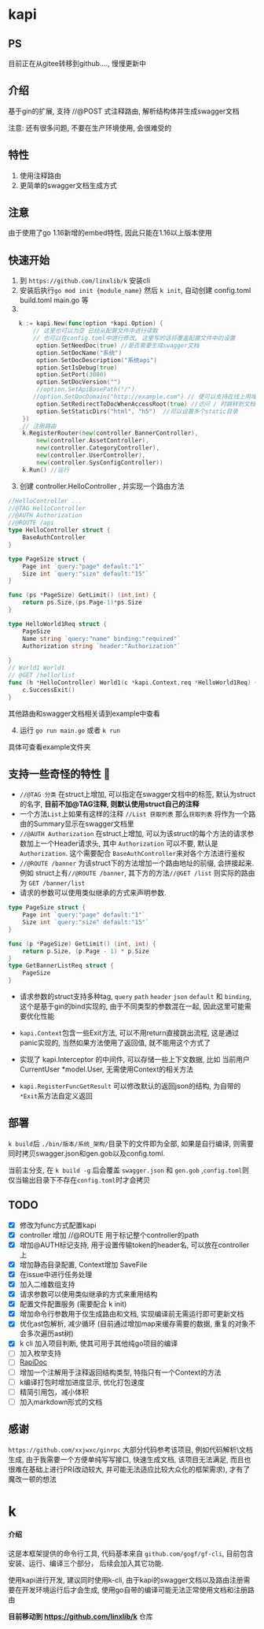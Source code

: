 # kapi

## PS
目前正在从gitee转移到github...., 慢慢更新中

## 介绍
基于gin的扩展, 支持 //@POST 式注释路由, 解析结构体并生成swagger文档


注意: 还有很多问题, 不要在生产环境使用, 会很难受的

## 特性
1. 使用注释路由
2. 更简单的swagger文档生成方式


## 注意
由于使用了go 1.16新增的embed特性, 因此只能在1.16以上版本使用

## 快速开始

1. 到 `https://github.com/linxlib/k` 安装cli
2. 安装后执行`go mod init {module_name}` 然后 `k init`, 自动创建 config.toml build.toml main.go 等
3. 
```go
   k := kapi.New(func(option *kapi.Option) {
	   // 这里也可以为空 已经从配置文件中进行读取
	   // 也可以在config.toml中进行修改, 这里写的话将覆盖配置文件中的设置
        option.SetNeedDoc(true) //是否需要生成swagger文档
        option.SetDocName("系统")
        option.SetDocDescription("系统api")
        option.SetIsDebug(true)
        option.SetPort(3080)
        option.SetDocVersion("")
        //option.SetApiBasePath("/")
       //option.SetDocDomain("http://example.com") // 使可以支持在线上用域名访问文档, 本地开发时默认为http://局域网ip+端口/swagger/
        option.SetRedirectToDocWhenAccessRoot(true) //访问 / 时跳转到文档
        option.SetStaticDirs("html", "h5")  //可以设置多个static目录
    })
    // 注册路由
    k.RegisterRouter(new(controller.BannerController),
        new(controller.AssetController),
        new(controller.CategoryController),
        new(controller.UserController),
        new(controller.SysConfigController))
	k.Run() //运行
```
3. 创建 controller.HelloController , 并实现一个路由方法
```go
//HelloController ...
//@TAG HelloController
//@AUTH Authorization
//@ROUTE /api
type HelloController struct {
	BaseAuthController
}

type PageSize struct {
	Page int `query:"page" default:"1"`
	Size int `query:"size" default:"15"`
}

func (ps *PageSize) GetLimit() (int,int) {
	return ps.Size,(ps.Page-1)*ps.Size
}

type HelloWorld1Req struct {
	PageSize
	Name string `query:"name" binding:"required"`
	Authorization string `header:"Authorization"`
	
}
// World1 World1
// @GET /hello/list
func (h *HelloController) World1(c *kapi.Context,req *HelloWorld1Req) {
	c.SuccessExit()
}
```
其他路由和swagger文档相关请到example中查看

4. 运行 `go run main.go` 或者 `k run`

具体可查看example文件夹


## 支持一些奇怪的特性 🐶

- `//@TAG 分类` 在struct上增加, 可以指定在swagger文档中的标签, 默认为struct的名字, **目前不加@TAG注释, 则默认使用struct自己的注释**
- 一个方法`List`上如果有这样的注释 `//List 获取列表` 那么`获取列表` 将作为一个路由的Summary显示在swagger文档里
- `//@AUTH Authorization` 在struct上增加, 可以为该struct的每个方法的请求参数加上一个Header请求头, 其中 `Authorization` 可以不要, 默认是 `Authorization`. 
这个需要配合 `BaseAuthController`来对各个方法进行鉴权
- `//@ROUTE /banner` 为该struct下的方法增加一个路由地址的前缀, 会拼接起来. 例如 struct上有`//@ROUTE /banner`, 其下方的方法`//@GET /list` 则实际的路由为 `GET /banner/list`
- 请求的参数可以使用类似继承的方式来声明参数. 
```go
type PageSize struct {
    Page int `query:"page" default:"1"`
    Size int `query:"size" default:"15"`
}

func (p *PageSize) GetLimit() (int, int) {
    return p.Size, (p.Page - 1) * p.Size
}
type GetBannerListReq struct {
	PageSize
}
```
- 请求参数的struct支持多种tag, `query` `path` `header` `json` `default` 和 `binding`, 这个是基于gin的bind实现的, 
由于不同类型的参数混在一起, 因此这里可能需要优化性能

- `kapi.Context`包含一些Exit方法, 可以不用return直接跳出流程, 这是通过panic实现的, 当然如果方法使用了返回值, 就不能用这个方式了
- 实现了 kapi.Interceptor 的中间件, 可以存储一些上下文数据, 比如 当前用户 CurrentUser *model.User, 无需使用Context的相关方法
- `kapi.RegisterFuncGetResult` 可以修改默认的返回json的结构, 为自带的 `*Exit`系方法自定义返回

## 部署
`k build`后 `./bin/版本/系统_架构/`目录下的文件即为全部, 如果是自行编译, 则需要同时拷贝swagger.json和gen.gob以及config.toml.

当前主分支, 在 `k build -g` 后会覆盖 `swagger.json` 和 `gen.gob` ,`config.toml`则仅当输出目录下不存在`config.toml`时才会拷贝


## TODO

- [x] 修改为func方式配置kapi
- [x] controller 增加 //@ROUTE 用于标记整个controller的path
- [x] 增加@AUTH标记支持, 用于设置传输token的header名, 可以放在controller上
- [x] 增加静态目录配置, Context增加 SaveFile
- [x] 在issue中进行任务处理
- [x] 加入二维数组支持
- [x] 请求参数可以使用类似继承的方式来重用结构
- [x] 配置文件配置服务 (需要配合 k init)
- [x] 增加命令行参数用于仅生成路由和文档, 实现编译前无需运行即可更新文档
- [x] 优化ast包解析, 减少循环 (目前通过增加map来缓存需要的数据, 重复的对象不会多次遍历ast树)
- [x] k cli 加入项目判断, 使其可用于其他纯go项目的编译
- [ ] 加入枚举支持
- [ ] [RapiDoc](https://github.com/rapi-doc/RapiDoc)
- [ ] 增加一个注解用于注释返回结构类型, 特指只有一个Context的方法
- [ ] k编译打包时增加进度显示, 优化打包速度
- [ ] 精简引用包，减小体积
- [ ] 加入markdown形式的文档
  
## 感谢

`https://github.com/xxjwxc/ginrpc` 大部分代码参考该项目, 例如代码解析\文档生成, 由于我需要一个方便单纯写写接口, 快速生成文档, 该项目无法满足, 
而且也很难在基础上进行PR(改动较大, 并可能无法适应比较大众化的框架需求), 才有了魔改一顿的想法

# k
#### 介绍
这是本框架提供的命令行工具, 代码基本来自 `github.com/gogf/gf-cli`, 目前包含 安装、运行、编译三个部分， 后续会加入其它功能.

使用kapi进行开发, 建议同时使用k-cli, 由于kapi的swagger文档以及路由注册需要在开发环境运行后才会生成, 使用go自带的编译可能无法正常使用文档和注册路由

**目前移动到 https://github.com/linxlib/k** 仓库


